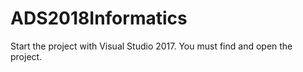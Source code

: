 # ADS2018Informatics

Start the project with Visual Studio 2017.
You must find and open the project.
